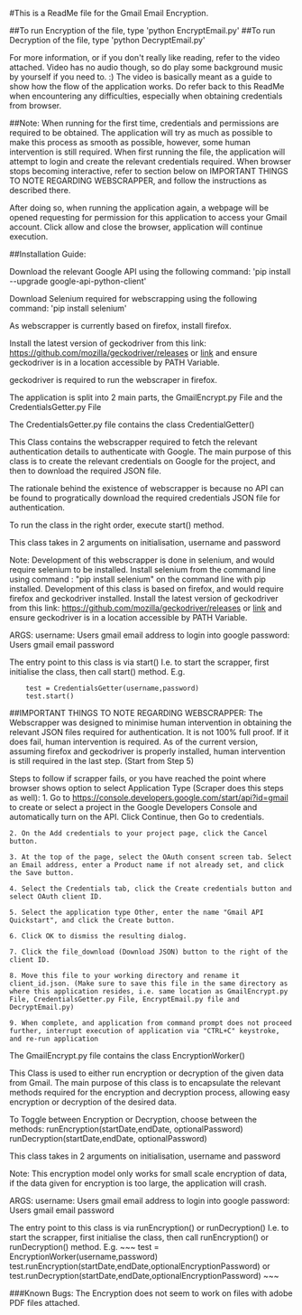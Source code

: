 #This is a ReadMe file for the Gmail Email Encryption.

##To run Encryption of the file, type 'python EncryptEmail.py'
##To run Decryption of the file, type 'python DecryptEmail.py'

For more information, or if you don't really like reading, refer to the video attached. Video has no audio though, so do play some background music by yourself if you need to. :) The video is basically meant as a guide to show how the flow of the application works. Do refer back to this ReadMe when encountering any difficulties, especially when obtaining credentials from browser. 

##Note:
When running for the first time, credentials and permissions are required to be obtained.
The application will try as much as possible to make this process as smooth as possible, however,
some human intervention is still required.
When first running the file, the application will attempt to login and create the relevant credentials required.
When browser stops becoming interactive, refer to section below on IMPORTANT THINGS TO NOTE REGARDING WEBSCRAPPER, and follow the instructions as described there.

After doing so, when running the application again, a webpage will be opened requesting for permission for this application to access your Gmail account. Click allow and close the browser, application will continue execution. 

##Installation Guide:

 Download the relevant Google API using the following command:
	'pip install --upgrade google-api-python-client'

Download Selenium required for webscrapping using the following command:
	'pip install selenium'

As webscrapper is currently based on firefox, install firefox.

Install the latest version of geckodriver from this link: https://github.com/mozilla/geckodriver/releases or [link](https://github.com/mozilla/geckodriver/releases "Click here") and ensure geckodriver is in a location accessible by PATH Variable.

geckodriver is required to run the webscraper in firefox.


The application is split into 2 main parts, the GmailEncrypt.py File and the CredentialsGetter.py File

The CredentialsGetter.py file contains the class CredentialGetter()

This Class contains the webscrapper required to fetch the relevant authentication details to 
authenticate with Google. The main purpose of this class is to create the relevant credentials 
on Google for the project, and then to download the required JSON file.

The rationale behind the existence of webscrapper is because no API can be found to progratically download the required
credentials JSON file for authentication.  

To run the class in the right order, execute start() method.

This class takes in 2 arguments on initialisation, username and password

Note: 
	Development of this webscrapper is done in selenium, and would require selenium to be installed.
	Install selenium from the command line using command : "pip install selenium" on the command line with pip installed. 
	Development of this class is based on firefox, and would require firefox and geckodriver installed.
	Install the latest version of geckodriver from this link: https://github.com/mozilla/geckodriver/releases or [link](https://github.com/mozilla/geckodriver/releases "Click here")
	and ensure geckodriver is in a location accessible by PATH Variable.

ARGS:
	username: Users gmail email address to login into google
	password: Users gmail email password

The entry point to this class is via start()
I.e. to start the scrapper, first initialise the class, then call start() method.
E.g.
~~~
	test = CredentialsGetter(username,password)
	test.start()
~~~

##IMPORTANT THINGS TO NOTE REGARDING WEBSCRAPPER:
The Webscrapper was designed to minimise human intervention in obtaining the relevant JSON files required for authentication.
It is not 100% full proof. 
If it does fail, human intervention is required.
As of the current version, assuming firefox and geckodriver is properly installed, human intervention is still required in the last step. (Start from Step 5)

Steps to follow if scrapper fails, or you have reached the point where browser shows option to select Application Type (Scraper does this steps as well):
	1. Go to https://console.developers.google.com/start/api?id=gmail to create or select a project in the Google Developers Console and automatically turn on the API. Click Continue, then Go to credentials.

	2. On the Add credentials to your project page, click the Cancel button.

	3. At the top of the page, select the OAuth consent screen tab. Select an Email address, enter a Product name if not already set, and click the Save button.

	4. Select the Credentials tab, click the Create credentials button and select OAuth client ID.

	5. Select the application type Other, enter the name "Gmail API Quickstart", and click the Create button.

	6. Click OK to dismiss the resulting dialog.

	7. Click the file_download (Download JSON) button to the right of the client ID.

	8. Move this file to your working directory and rename it client_id.json. (Make sure to save this file in the same directory as where this application resides, i.e. same location as GmailEncrypt.py File, CredentialsGetter.py File, EncryptEmail.py file and DecryptEmail.py)

	9. When complete, and application from command prompt does not proceed further, interrupt execution of application via "CTRL+C" keystroke, and re-run application



The GmailEncrypt.py file contains the class EncryptionWorker()

This Class is used to either run encryption or decryption of the given data from Gmail.
The main purpose of this class is to encapsulate the relevant methods required for the
encryption and decryption process, allowing easy encryption or decryption of the desired
data. 

To Toggle between Encryption or Decryption, choose between the methods:
	runEncryption(startDate,endDate, optionalPassword)
	runDecryption(startDate,endDate, optionalPassword)

This class takes in 2 arguments on initialisation, username and password

Note: 
	This encryption model only works for small scale encryption of data, if the data given
	for encryption is too large, the application will crash. 

ARGS:
	username: Users gmail email address to login into google
	password: Users gmail email password

The entry point to this class is via runEncryption() or runDecryption()
	I.e. to start the scrapper, first initialise the class, then call runEncryption() or runDecryption() method.
	E.g.
	~~~
		test = EncryptionWorker(username,password)
		test.runEncryption(startDate,endDate,optionalEncryptionPassword) or test.runDecryption(startDate,endDate,optionalEncryptionPassword)
	~~~


###Known Bugs:
The Encryption does not seem to work on files with adobe PDF files attached.
